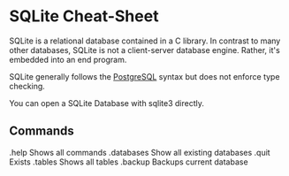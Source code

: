 # SQLite Cheat-Sheet

SQLite is a relational database contained in a C library. In contrast to many other databases, SQLite is not a client-server database engine. Rather, it's embedded into an end program.

SQLite generally follows the [PostgreSQL](databases/postgres.md) syntax but does not enforce type checking.

You can open a SQLite Database with sqlite3 <filename> directly.

## Commands

.help Shows all commands .databases Show all existing databases .quit Exists .tables Shows all tables .backup Backups current database